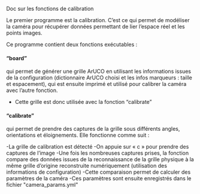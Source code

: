 [order]:       # (2)
[title]:       # (Calibration)
[description]: # (Documentation sur la calibration)

Doc sur les fonctions de calibration
  
Le premier programme est la calibration. C’est ce qui permet de modéliser la caméra pour récupérer données permettant de lier l’espace réel et les points images.
  
Ce programme contient deux fonctions exécutables :
  
#### “board” 
qui permet de générer une grille ArUCO en utilisant les informations issues de la configuration (dictionnaire ArUCO choisi et les infos marqueurs : taille et espacement), qui est ensuite imprimé et utilisé pour calibrer la caméra avec l’autre fonction.
  
  
- Cette grille est donc utilisée avec la fonction “calibrate” 
#### “calibrate”
qui permet de prendre des captures de la grille sous différents angles, orientations et éloignements. 
Elle fonctionne comme suit :
  
-La grille de calibration est détecté
-On appuie sur « c » pour prendre des captures de l’image
-Une fois les nombreuses captures prises, la fonction compare des données issues de la reconnaissance de la grille physique à la même grille d’origine reconstruite numériquement (utilisation des informations de configuration)
-Cette comparaison permet de calculer des paramètres de la caméra
-Ces paramètres sont ensuite enregistrés dans le fichier "camera_params.yml"
  